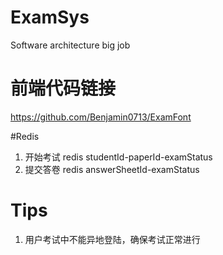 # ExamSys
Software architecture big job
# 前端代码链接
https://github.com/Benjamin0713/ExamFont

#Redis

1. 开始考试 redis studentId-paperId-examStatus
2. 提交答卷 redis answerSheetId-examStatus
# Tips

1. 用户考试中不能异地登陆，确保考试正常进行

    
